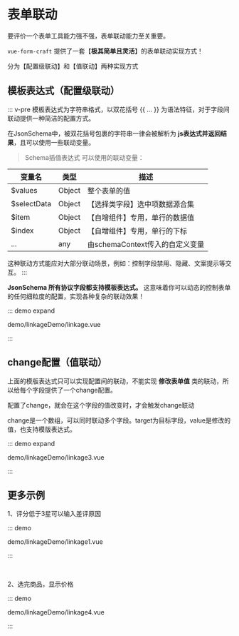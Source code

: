 <script setup>
import Linkage from './linkageDemo/linkage.vue'
import Linkage1 from './linkageDemo/linkage1.vue'
import Linkage2 from './linkageDemo/linkage2.vue'
import Linkage3 from './linkageDemo/linkage3.vue'
import Linkage4 from './linkageDemo/linkage4.vue'
</script>

# 表单联动

要评价一个表单工具能力强不强，表单联动能力至关重要。

`vue-form-craft` 提供了一套【**极其简单且灵活**】的表单联动实现方式！

分为【配置级联动】和【值联动】两种实现方式

## 模板表达式（配置级联动）

::: v-pre
模板表达式为字符串格式，以双花括号 {{ ... }} 为语法特征，对于字段间联动提供一种简洁的配置方式。

在JsonSchema中，被双花括号包裹的字符串一律会被解析为 **js表达式并返回结果**，且可以使用一些联动变量。

> Schema插值表达式 可以使用的联动变量：

| 变量名      | 类型   | 描述                            |
| ----------- | ------ | ------------------------------- |
| $values     | Object | 整个表单的值                    |
| $selectData | Object | 【选择类字段】选中项数据源合集  |
| $item       | Object | 【自增组件】专用，单行的数据值  |
| $index      | Object | 【自增组件】专用，单行的下标    |
| ...         | any    | 由schemaContext传入的自定义变量 |

这种联动方式能应对大部分联动场景，例如：控制字段禁用、隐藏、文案提示等交互。
:::

**JsonSchema 所有协议字段都支持模板表达式。** 这意味着你可以动态的控制表单的任何细粒度的配置，实现各种复杂的联动效果！

::: demo expand

demo/linkageDemo/linkage.vue

:::




## change配置（值联动）

上面的模版表达式只可以实现配置间的联动，不能实现 **修改表单值** 类的联动，所以给每个字段提供了一个change配置。

配置了change，就会在这个字段的值改变时，才会触发change联动

change是一个数组，可以同时联动多个字段。target为目标字段，value是修改的值，也支持模版表达式。

::: demo expand

demo/linkageDemo/linkage3.vue

:::



## 更多示例

1、评分低于3星可以输入差评原因

::: demo 

demo/linkageDemo/linkage1.vue

:::

<br/>

2、选完商品，显示价格

::: demo 

demo/linkageDemo/linkage4.vue

:::